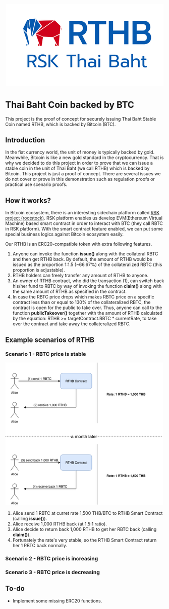 <p align="center"><a href="#" target="_blank" rel="noopener noreferrer"><img width="500" src="images/RTHB-icon.png"></a></p>

# Thai Baht Coin backed by BTC
This project is the proof of concept for securely issuing Thai Baht Stable Coin named RTHB, which is backed by Bitcoin (BTC).

## Introduction
In the fiat currency world, the unit of money is typically backed by gold. Meanwhile, Bitcoin is like a new gold standard in the cryptocurrency. That is why we decided to do this project in order to prove that we can issue a stable coin in the unit of Thai Baht (we call RTHB) which is backed by Bitcoin. This project is just a proof of concept. There are several issues we do not cover or prove in this demonstration such as regulation proofs or practical use scenario proofs.

## How it works?
In Bitcoin ecosystem, there is an interesting sidechain platform called [RSK project (rootstock)](https://www.rsk.co/). RSK platform enables us develop EVM(Ethereum Virtual Machine) based smart contract in order to interact with BTC (they call RBTC in RSK platform). With the smart contract feature enabled, we can put some special business logics against Bitcoin ecosystem easily.

Our RTHB is an ERC20-compatible token with extra following features.
1. Anyone can invoke the function **issue()** along with the collateral RBTC and then get RTHB back. By default, the amount of RTHB would be issued as the proportion 1:1.5 (~66.67%) of the collateralized RBTC (this proportion is adjustable).
2. RTHB holders can freely transfer any amount of RTHB to anyone.
3. An owner of RTHB contract, who did the transaction (1), can switch back his/her fund to RBTC by way of invoking the function **claim()** along with the same amount of RTHB as specified in the contract.
4. In case the RBTC price drops which makes RBTC price on a specific contract less than or equal to 130% of the collateralized RBTC, the contract is open for the public to take over. Thus, anyone can call to the function **publicTakeover()** together with the amount of RTHB calculated by the equation: RTHB >= targetContract.RBTC * currentRate, to take over the contract and take away the collateralized RBTC.

## Example scenarios of RTHB
### Scenario 1 - RBTC price is stable

<img width="500" src="images/RTHB-Scenario-Price-Stable3.png">

1) Alice send 1 RBTC at curret rate 1,500 THB/BTC to RTHB Smart Contract (calling **issue()**).
2) Alice receive 1,000 RTHB back (at 1.5:1 ratio).
3) Alice decide to return back 1,000 RTHB to get her RBTC back (calling **claim()**).
4) Fortunately the rate's very stable, so the RTHB Smart Contract return her 1 RBTC back normally.

### Scenario 2 - RBTC price is increasing

### Scenario 3 - RBTC price is decreasing

## To-do
- Implement some missing ERC20 functions.
